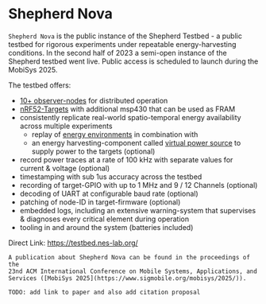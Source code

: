 # Shepherd Nova

`Shepherd Nova` is the public instance of the Shepherd Testbed -
a public testbed for rigorous experiments under repeatable energy-harvesting conditions.
In the second half of 2023 a semi-open instance of the Shepherd testbed went live.
Public access is scheduled to launch during the MobiSys 2025.

The testbed offers:

- [10+ observer-nodes](/content/deployment.md) for distributed operation
- [nRF52-Targets](https://github.com/orgua/shepherd-targets/) with additional msp430 that can be used as FRAM
- consistently replicate real-world spatio-temporal energy availability across multiple experiments
  - replay of [energy environments](/content/environments.md) in combination with
  - an energy harvesting-component called [virtual power source](/content/virtual_source.md) to supply power to the targets (optional)
- record power traces at a rate of 100 kHz with separate values for current & voltage (optional)
- timestamping with sub 1us accuracy across the testbed
- recording of target-GPIO with up to 1 MHz and 9 / 12 Channels (optional)
- decoding of UART at configurable baud rate (optional)
- patching of node-ID in target-firmware (optional)
- embedded logs, including an extensive warning-system that supervises & diagnoses every critical element during operation
- tooling in and around the system (batteries included)

Direct Link: <https://testbed.nes-lab.org/>

```{seealso}
A publication about Shepherd Nova can be found in the proceedings of the
23nd ACM International Conference on Mobile Systems, Applications, and Services ([MobiSys 2025](https://www.sigmobile.org/mobisys/2025/)).
```

```{attention}
TODO: add link to paper and also add citation proposal
```
